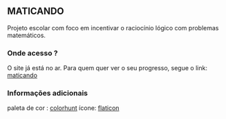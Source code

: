 ## MATICANDO

Projeto escolar com foco em incentivar o raciocínio lógico com problemas matemáticos.

### Onde acesso ?

O site já está no ar.
Para quem quer ver o seu progresso, segue o link:
[maticando](https://gitviini.github.io/maticando/)

### Informações adicionais
paleta de cor : [colorhunt](https://colorhunt.co/palette/4793afffc470dd57468b322c)
ícone: [flaticon](https://www.flaticon.com/free-icon/calculator_9710545?term=calculator&page=1&position=37&origin=tag&related_id=9710545)